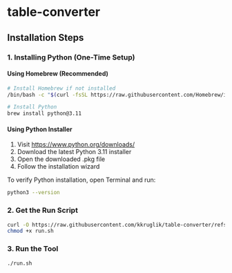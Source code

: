 # table-converter

## Installation Steps

### 1. Installing Python (One-Time Setup)

#### Using Homebrew (Recommended)
```bash
# Install Homebrew if not installed
/bin/bash -c "$(curl -fsSL https://raw.githubusercontent.com/Homebrew/install/HEAD/install.sh)"

# Install Python
brew install python@3.11
```

#### Using Python Installer
1. Visit https://www.python.org/downloads/
2. Download the latest Python 3.11 installer
3. Open the downloaded .pkg file
4. Follow the installation wizard

To verify Python installation, open Terminal and run:
```bash
python3 --version
```

### 2. Get the Run Script

```bash
curl -O https://raw.githubusercontent.com/kkruglik/table-converter/refs/heads/main/run.sh
chmod +x run.sh
```

### 3. Run the Tool
```bash
./run.sh
```